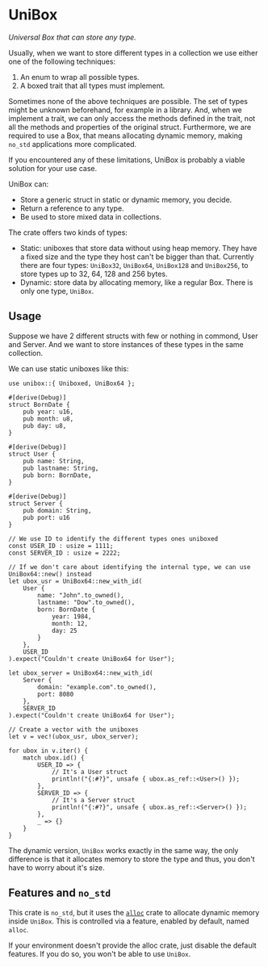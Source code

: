 # UniBox

*Universal Box that can store any type.*

Usually, when we want to store different types in a collection we use either one of the following techniques:

1. An enum to wrap all possible types.
2. A boxed trait that all types must implement.

Sometimes none of the above techniques are possible. The set of types might be unknown beforehand, for example in a library. And, when we implement a trait, we can only access the methods defined in the trait, not all the methods and properties of the original struct. Furthermore, we are required to use a Box, that means allocating dynamic memory, making `no_std` applications more complicated.

If you encountered any of these limitations, UniBox is probably a viable solution for your use case.

UniBox can:

- Store a generic struct in static or dynamic memory, you decide.
- Return a reference to any type.
- Be used to store mixed data in collections.

The crate offers two kinds of types:

- Static: uniboxes that store data without using heap memory. They have a fixed size and the type they host can't be bigger than that. Currently there are four types: `UniBox32`, `UniBox64`, `UniBox128` and `UniBox256`, to store types up to 32, 64, 128 and 256 bytes.
- Dynamic: store data by allocating memory, like a regular Box. There is only one type, `UniBox`.

## Usage

Suppose we have 2 different structs with few or nothing in commond, User and Server. And we want to store instances of these types in the same collection.

We can use static uniboxes like this:

```
use unibox::{ Uniboxed, UniBox64 };

#[derive(Debug)]
struct BornDate {
    pub year: u16,
    pub month: u8,
    pub day: u8,
}

#[derive(Debug)]
struct User {
    pub name: String,
    pub lastname: String,
    pub born: BornDate,
}

#[derive(Debug)]
struct Server {
    pub domain: String,
    pub port: u16
}

// We use ID to identify the different types ones uniboxed
const USER_ID : usize = 1111;
const SERVER_ID : usize = 2222;

// If we don't care about identifying the internal type, we can use UniBox64::new() instead
let ubox_usr = UniBox64::new_with_id(
    User {
        name: "John".to_owned(),
        lastname: "Dow".to_owned(),
        born: BornDate {
            year: 1984,
            month: 12,
            day: 25
        }
    },
    USER_ID
).expect("Couldn't create UniBox64 for User");

let ubox_server = UniBox64::new_with_id(
    Server {
        domain: "example.com".to_owned(),
        port: 8080
    },
    SERVER_ID
).expect("Couldn't create UniBox64 for User");

// Create a vector with the uniboxes
let v = vec!(ubox_usr, ubox_server);

for ubox in v.iter() {
    match ubox.id() {
        USER_ID => {
            // It's a User struct
            println!("{:#?}", unsafe { ubox.as_ref::<User>() });
        },
        SERVER_ID => {
            // It's a Server struct
            println!("{:#?}", unsafe { ubox.as_ref::<Server>() });
        },
        _ => {}
    }
}
```

The dynamic version, `UniBox` works exactly in the same way, the only difference is that it allocates memory to store the type and thus, you don't have to worry about it's size.

## Features and `no_std`

This crate is `no_std`, but it uses the [`alloc`](https://doc.rust-lang.org/alloc/) crate to allocate dynamic memory inside `UniBox`. This is controlled via a feature, enabled by default, named `alloc`.

If your environment doesn't provide the alloc crate, just disable the default features. If you do so, you won't be able to use `UniBox`.
